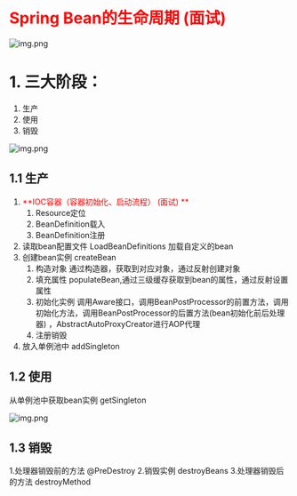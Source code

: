 # <span style="color:red">**Spring Bean的生命周期** (面试)</span>

![img.png](imgBean-1.png)
# 1. 三大阶段：
1. 生产
2. 使用
3. 销毁

![img.png](imgBean-2.png)
## 1.1 生产
1. <span style="color:red">**IOC容器（容器初始化、启动流程） (面试) **</span>
   1. Resource定位
   2. BeanDefinition载入
   3. BeanDefinition注册
2. 读取bean配置文件 LoadBeanDefinitions 加载自定义的bean 
3. 创建bean实例 createBean
   1. 构造对象 通过构造器，获取到对应对象，通过反射创建对象
   2. 填充属性 populateBean,通过三级缓存获取到bean的属性，通过反射设置属性
   3. 初始化实例 调用Aware接口，调用BeanPostProcessor的前置方法，调用初始化方法，调用BeanPostProcessor的后置方法(bean初始化前后处理器) ，AbstractAutoProxyCreator进行AOP代理
   4. 注册销毁
4. 放入单例池中 addSingleton

## 1.2 使用
从单例池中获取bean实例 getSingleton

![img.png](imgBean-3.png)
## 1.3 销毁
1.处理器销毁前的方法 @PreDestroy
2.销毁实例 destroyBeans
3.处理器销毁后的方法 destroyMethod